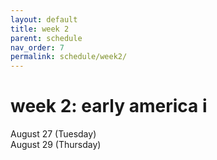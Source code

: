 ```yaml
---
layout: default
title: week 2
parent: schedule
nav_order: 7
permalink: schedule/week2/
---
```


# week 2: early america i

August 27 (Tuesday)  
August 29 (Thursday)  


